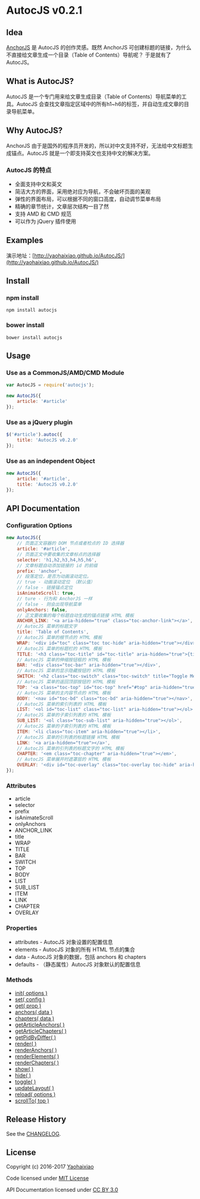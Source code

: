 # AutocJS v0.2.1

## Idea
[AnchorJS](http://bryanbraun.github.io/anchorjs/) 是 AutocJS 的创作灵感。既然 AnchorJS 可创建标题的链接，为什么不直接给文章生成一个目录（Table of Contents）导航呢？ 于是就有了AutocJS。


## What is AutocJS?
AutocJS 是一个专门用来给文章生成目录（Table of Contents）导航菜单的工具。AutocJS 会查找文章指定区域中的所有h1~h6的标签，并自动生成文章的目录导航菜单。


## Why AutocJS?
AnchorJS 由于是国外的程序员开发的，所以对中文支持不好，无法给中文标题生成锚点。AutocJS 就是一个即支持英文也支持中文的解决方案。


### AutocJS 的特点

  * 全面支持中文和英文
  * 简洁大方的界面，采用绝对应为导航，不会破坏页面的美观
  * 弹性的界面布局，可以根据不同的窗口高度，自动调节菜单布局
  * 精确的章节统计，文章层次结构一目了然
  * 支持 AMD 和 CMD 规范
  * 可以作为 jQuery 插件使用


## Examples
演示地址：[http://yaohaixiao.github.io/AutocJS/](http://yaohaixiao.github.io/AutocJS/)


## Install

### npm install
```
npm install autocjs
```

### bower install
```
bower install autocjs
```


## Usage

### Use as a CommonJS/AMD/CMD Module

```js
var AutocJS = require('autocjs');

new AutocJS({
    article: '#article'
});
```

### Use as a jQuery plugin

```js
$('#article').autoc({
    title: 'AutocJS v0.2.0'
});
```

### Use as an independent Object

```js
new AutocJS({
    article: '#article',
    title: 'AutocJS v0.2.0'
});
```


## API Documentation

### Configuration Options

```js
new AutocJS({
    // 页面正文容器的 DOM 节点或者检点的 ID 选择器
    article: '#article',
    // 页面正文中要收集的文章标点的选择器
    selector: 'h1,h2,h3,h4,h5,h6',
    // 文章标题自动添加链接的 id 的前缀
    prefix: 'anchor',
    // 段落定位，是否为动画滚动定位。
    // true - 动画滚动定位 （默认值）
    // false - 链接锚点定位
    isAnimateScroll: true,
    // ture - 行为和 AnchorJS 一样
    // false - 则会出现导航菜单
    onlyAnchors: false, 
    // 正文要收集的每个标题自动生成的锚点链接 HTML 模板
    ANCHOR_LINK: '<a aria-hidden="true" class="toc-anchor-link"></a>',
    // AutocJS 菜单的标题文字
    title: 'Table of Contents',
    // AutocJS 菜单的根节点的 HTML 模板
    WRAP: '<div id="toc" class="toc toc-hide" aria-hidden="true"></div>',
    // AutocJS 菜单的标题栏的 HTML 模板
    TITLE: '<h3 class="toc-title" id="toc-title" aria-hidden="true">{title}</h3>',
    // AutocJS 菜单的伸缩按钮框的 HTML 模板
    BAR: '<div class="toc-bar" aria-hidden="true"></div>',
    // AutocJS 菜单的显示隐藏按钮的 HTML 模板
    SWITCH: '<h2 class="toc-switch" class="toc-switch" title="Toggle Menu" aria-hidden="true">Ξ</h2>',
    // AutocJS 菜单的返回顶部按钮的 HTML 模板
    TOP: '<a class="toc-top" id="toc-top" href="#top" aria-hidden="true">TOP</a>',
    // AutocJS 菜单的主内容节点的 HTML 模板
    BODY: '<nav id="toc-bd" class="toc-bd" aria-hidden="true"></nav>',
    // AutocJS 菜单的索引列表的 HTML 模板
    LIST: '<ol id="toc-list" class="toc-list" aria-hidden="true"></ol>',
    // AutocJS 菜单的子索引列表的 HTML 模板
    SUB_LIST: '<ol class="toc-sub-list" aria-hidden="true"></ol>',
    // AutocJS 菜单的子索引列表的 HTML 模板
    ITEM: '<li class="toc-item" aria-hidden="true"></li>',
    // AutocJS 菜单的引列表的标题链接 HTML 模板
    LINK: '<a aria-hidden="true"></a>',
    // AutocJS 菜单的引列表的标题文字的 HTML 模板
    CHAPTER: '<em class="toc-chapter" aria-hidden="true"></em>',
    // AutocJS 菜单展开时遮罩层的 HTML 模板
    OVERLAY: '<div id="toc-overlay" class="toc-overlay toc-hide" aria-hidden="true"></div>'
});
```

### Attributes

* article
* selector
* prefix
* isAnimateScroll
* onlyAnchors
* ANCHOR_LINK
* title
* WRAP
* TITLE
* BAR
* SWITCH
* TOP
* BODY
* LIST
* SUB_LIST
* ITEM
* LINK
* CHAPTER
* OVERLAY
     
### Properties
* attributes - AutocJS 对象设置的配置信息
* elements - AutocJS 对象的所有 HTML 节点的集合
* data - AutocJS 对象的数据，包括 anchors 和 chapters
* defaults - （静态属性）AutocJS 对象默认的配置信息

### Methods

* [init( options )](http://yaohaixiao.github.io/AutocJS/methods.htm#init)
* [set( config )](http://yaohaixiao.github.io/AutocJS/methods.htm#set)
* [get( prop )](http://yaohaixiao.github.io/AutocJS/methods.htm#get)
* [anchors( data )](http://yaohaixiao.github.io/AutocJS/methods.htm#anchors)
* [chapters( data )](http://yaohaixiao.github.io/AutocJS/methods.htm#chapters)
* [getArticleAnchors( )](http://yaohaixiao.github.io/AutocJS/methods.htm#getArticleAnchors)
* [getArticleChapters( )](http://yaohaixiao.github.io/AutocJS/methods.htm#getArticleChapters)
* [getPidByDiffer( )](http://yaohaixiao.github.io/AutocJS/methods.htm#getPidByDiffer)
* [render( )](http://yaohaixiao.github.io/AutocJS/methods.htm#render)
* [renderAnchors( )](http://yaohaixiao.github.io/AutocJS/methods.htm#renderAnchors)
* [renderElements( )](http://yaohaixiao.github.io/AutocJS/methods.htm#renderElements)
* [renderChapters( )](http://yaohaixiao.github.io/AutocJS/methods.htm#renderChapters)
* [show( )](http://yaohaixiao.github.io/AutocJS/methods.htm#show)
* [hide( )](http://yaohaixiao.github.io/AutocJS/methods.htm#hide)
* [toggle( )](http://yaohaixiao.github.io/AutocJS/methods.htm#toggle)
* [updateLayout( )](http://yaohaixiao.github.io/AutocJS/methods.htm#updateLayout)
* [reload( options )](http://yaohaixiao.github.io/AutocJS/methods.htm#reload)
* [scrollTo( top )](http://yaohaixiao.github.io/AutocJS/methods.htm#scrollTo)


## Release History

See the [CHANGELOG](https://github.com/yaohaixiao/AutocJS/blob/master/CHANGELOG.md).


## License

Copyright (c) 2016-2017 [Yaohaixiao](http://www.yaohaixiao.com/)

Code licensed under [MIT License](http://opensource.org/licenses/mit-license.html)

API Documentation licensed under [CC BY 3.0](http://creativecommons.org/licenses/by/3.0/)
